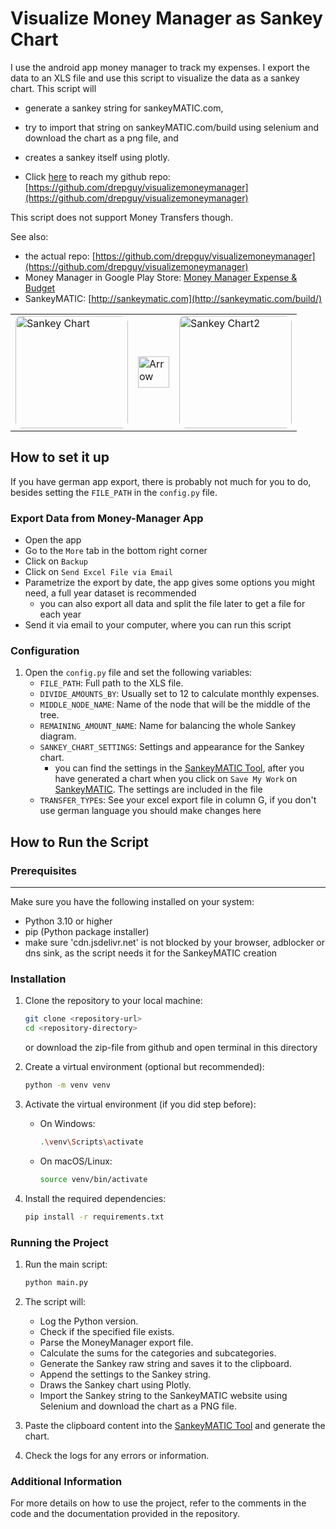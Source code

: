 # Visualize Money Manager as Sankey Chart

I use the android app money manager to track my expenses. I export the data to an XLS file and use this script to visualize the data as a sankey chart. This script will 
* generate a sankey string for sankeyMATIC.com,
* try to import that string on sankeyMATIC.com/build using selenium and download the chart as a png file, and
* creates a sankey itself using plotly.

* Click [here](https://github.com/drepguy/visualizemoneymanager) to reach my github repo: [https://github.com/drepguy/visualizemoneymanager](https://github.com/drepguy/visualizemoneymanager)

This script does not support Money Transfers though.

See also:
* the actual repo: [https://github.com/drepguy/visualizemoneymanager](https://github.com/drepguy/visualizemoneymanager)
* Money Manager in Google Play Store: [Money Manager Expense & Budget](https://play.google.com/store/apps/details?id=com.realbyteapps.moneymanagerfree&hl=en)
* SankeyMATIC: [http://sankeymatic.com](http://sankeymatic.com/build/)

<table style="border: none;">
  <tr>
    <td><img src="https://play-lh.googleusercontent.com/ikbN8scDWum2l6zGkmBrLFMsxOQvzTZT6UcIAYJ_dxBDAv9Ub7YE640cliaooDiWMzs=w240-h480" alt="Sankey Chart" width="180" height="180" style="border-radius: 10px;"></td>
    <td><img src="https://upload.wikimedia.org/wikipedia/commons/5/53/Arrow_right_font_awesome.svg" alt="Arrow" width="50" height="50"></td>
    <td><img src="https://sankeymatic.com/gallery/i/1993-thumbnail.png" alt="Sankey Chart2" width="180" height="180" style="border-radius: 10px;"></td>
  </tr>
</table>

## How to set it up
If you have german app export, there is probably not much for you to do, besides setting the `FILE_PATH` in the `config.py` file.

### Export Data from Money-Manager App
* Open the app
* Go to the `More` tab in the bottom right corner
* Click on `Backup`
* Click on `Send Excel File via Email`
* Parametrize the export by date, the app gives some options you might need, a full year dataset is recommended
   * you can also export all data and split the file later to get a file for each year
* Send it via email to your computer, where you can run this script

### Configuration
1. Open the `config.py` file and set the following variables:
    - `FILE_PATH`: Full path to the XLS file.
    - `DIVIDE_AMOUNTS_BY`: Usually set to 12 to calculate monthly expenses.
    - `MIDDLE_NODE_NAME`: Name of the node that will be the middle of the tree.
    - `REMAINING_AMOUNT_NAME`: Name for balancing the whole Sankey diagram.
    - `SANKEY_CHART_SETTINGS`: Settings and appearance for the Sankey chart.
      - you can find the settings in the [SankeyMATIC Tool](http://sankeymatic.com/build/), after you have generated a chart
      when you click on `Save My Work` on [SankeyMATIC](http://sankeymatic.com/build/). The
      settings are included in the file
    - `TRANSFER_TYPE`s: See your excel export file in column G, if you don't use german language you should make changes here


## How to Run the Script

### Prerequisites
****
Make sure you have the following installed on your system:

- Python 3.10 or higher
- pip (Python package installer)
- make sure 'cdn.jsdelivr.net' is not blocked by your browser, adblocker or dns sink, as the script needs it for the SankeyMATIC creation

### Installation

1. Clone the repository to your local machine:

    ```sh
    git clone <repository-url>
    cd <repository-directory>
    ```
   
   or download the zip-file from github and open terminal in this directory

2. Create a virtual environment (optional but recommended):

    ```sh
    python -m venv venv
    ```

3. Activate the virtual environment (if you did step before):

    - On Windows:

        ```sh
        .\venv\Scripts\activate
        ```

    - On macOS/Linux:

        ```sh
        source venv/bin/activate
        ```

4. Install the required dependencies:

    ```sh
    pip install -r requirements.txt
    ```

### Running the Project

1. Run the main script:

    ```sh
    python main.py
    ```

2. The script will:
    - Log the Python version.
    - Check if the specified file exists.
    - Parse the MoneyManager export file.
    - Calculate the sums for the categories and subcategories.
    - Generate the Sankey raw string and saves it to the clipboard.
    - Append the settings to the Sankey string.
    - Draws the Sankey chart using Plotly.
    - Import the Sankey string to the SankeyMATIC website using Selenium and download the chart as a PNG file.

3. Paste the clipboard content into the [SankeyMATIC Tool](http://sankeymatic.com/build/) and generate the chart.

4. Check the logs for any errors or information.

### Additional Information

For more details on how to use the project, refer to the comments in the code and the documentation provided in the repository.
